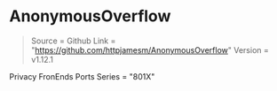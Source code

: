 # AnonymousOverflow
> Source = Github
> Link = "https://github.com/httpjamesm/AnonymousOverflow"
> Version = v1.12.1

Privacy FronEnds Ports Series = "801X"
